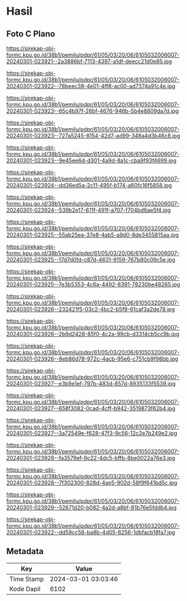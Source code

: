 # Hasil

## Foto C Plano

https://sirekap-obj-formc.kpu.go.id/38b1/pemilu/pdpr/61/05/03/20/06/6105032006007-20240301-023921--2a3886bf-7113-4397-a1df-deecc21d0e85.jpg

https://sirekap-obj-formc.kpu.go.id/38b1/pemilu/pdpr/61/05/03/20/06/6105032006007-20240301-023922--78beec38-4e01-4ff8-ac00-ad7374a91c4e.jpg

https://sirekap-obj-formc.kpu.go.id/38b1/pemilu/pdpr/61/05/03/20/06/6105032006007-20240301-023923--65c4b97f-26bf-4676-946b-5b4e8809da7d.jpg

https://sirekap-obj-formc.kpu.go.id/38b1/pemilu/pdpr/61/05/03/20/06/6105032006007-20240301-023923--727a5245-8154-42d7-ad99-348a4d3b46c8.jpg

https://sirekap-obj-formc.kpu.go.id/38b1/pemilu/pdpr/61/05/03/20/06/6105032006007-20240301-023923--9e45ee6d-d301-4a9d-8a1c-cba9f93f4699.jpg

https://sirekap-obj-formc.kpu.go.id/38b1/pemilu/pdpr/61/05/03/20/06/6105032006007-20240301-023924--dd36ed5a-2c11-495f-b174-a60fc16f5858.jpg

https://sirekap-obj-formc.kpu.go.id/38b1/pemilu/pdpr/61/05/03/20/06/6105032006007-20240301-023924--539b2e17-611f-491f-a707-f704bd6ae5f4.jpg

https://sirekap-obj-formc.kpu.go.id/38b1/pemilu/pdpr/61/05/03/20/06/6105032006007-20240301-023925--55ab25ea-37e8-4ab5-a9d0-8de3455815aa.jpg

https://sirekap-obj-formc.kpu.go.id/38b1/pemilu/pdpr/61/05/03/20/06/6105032006007-20240301-023925--17d7d0fd-c87d-4631-9159-767b80c09c5e.jpg

https://sirekap-obj-formc.kpu.go.id/38b1/pemilu/pdpr/61/05/03/20/06/6105032006007-20240301-023925--7e3b5353-4c6a-4492-8391-78230be48265.jpg

https://sirekap-obj-formc.kpu.go.id/38b1/pemilu/pdpr/61/05/03/20/06/6105032006007-20240301-023926--232421f5-03c2-4bc2-b5f9-61caf3a2de78.jpg

https://sirekap-obj-formc.kpu.go.id/38b1/pemilu/pdpr/61/05/03/20/06/6105032006007-20240301-023926--2b9d2428-85f0-4c2a-99cb-d3314cb5cc9b.jpg

https://sirekap-obj-formc.kpu.go.id/38b1/pemilu/pdpr/61/05/03/20/06/6105032006007-20240301-023926--8eb86d78-972c-4acb-95e6-c751cb9f98bb.jpg

https://sirekap-obj-formc.kpu.go.id/38b1/pemilu/pdpr/61/05/03/20/06/6105032006007-20240301-023927--e3b9e1ef-797b-483d-857d-8935133f5539.jpg

https://sirekap-obj-formc.kpu.go.id/38b1/pemilu/pdpr/61/05/03/20/06/6105032006007-20240301-023927--658f3082-0cad-4cff-b942-3519873f62b4.jpg

https://sirekap-obj-formc.kpu.go.id/38b1/pemilu/pdpr/61/05/03/20/06/6105032006007-20240301-023927--3a72549e-f628-47f3-9c56-12c2e7b249e2.jpg

https://sirekap-obj-formc.kpu.go.id/38b1/pemilu/pdpr/61/05/03/20/06/6105032006007-20240301-023928--fa3579ef-9c22-4dc5-bffb-8be0022a76e3.jpg

https://sirekap-obj-formc.kpu.go.id/38b1/pemilu/pdpr/61/05/03/20/06/6105032006007-20240301-023928--7f302300-828d-4ae5-902d-58f9f641bd5c.jpg

https://sirekap-obj-formc.kpu.go.id/38b1/pemilu/pdpr/61/05/03/20/06/6105032006007-20240301-023929--52671d20-b082-4a2d-a8bf-81b76e5fddb4.jpg

https://sirekap-obj-formc.kpu.go.id/38b1/pemilu/pdpr/61/05/03/20/06/6105032006007-20240301-023922--dd59cc58-ba8b-4d05-8256-1dbfacb18fa7.jpg


## Metadata

| Key        | Value               |
| ---------- | ------------------- |
| Time Stamp | 2024-03-01 03:03:46 |
| Kode Dapil | 6102                |



